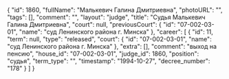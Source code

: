 {
    "id": 1860,
    "fullName": "Малькевич Галина Дмитриевна",
    "photoURL": "",
    "tags": [],
    "comment": "",
    "layout": "judge",
    "title": "Судья Малькевич Галина Дмитриевна",
    "court": null,
    "previousCourt": {
        "id": "07-002-03-01",
        "name": "суд Ленинского района г. Минска"
    },
    "career": [
        {
            "id": 11,
            "term": null,
            "type": "released",
            "court": {
                "id": "07-002-03-01",
                "name": "суд Ленинского района г. Минска"
            },
            "extra": [],
            "comment": "выход на пенсию",
            "house_id": "07-002-03-01",
            "judge_id": 1860,
            "position": "судья",
            "term_type": "",
            "timestamp": "1994-10-27",
            "decree_number": "178"
        }
    ]
}